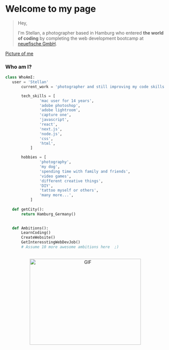 # Welcome to my page

>Hey,
>
>I'm Stellan, a photographer based in Hamburg who entered **the world of coding** by completing the web development bootcamp at [neuefische GmbH](https://github.com/neuefische).

[Picture of me](https://github.com/stellanw/stellanw/blob/main/Stellan.png)

### Who am I?
 ```python
 class WhoAmI:
 	user = 'Stellan'
		current_work = 'photographer and still improving my code skills'

		tech_skills = [
				'mac user for 14 years',
				'adobe photoshop',
				'adobe lightroom',
				'capture one',
				'javascript',
				'react',
				'next.js',
				'node.js',
				'css',
				'html',
			]

		hobbies = [
				'photography',
				'my dog',
				'spending time with family and friends',
				'video games',
				'different creative things',
				'DIY',
				'tattoo myself or others',
				'many more...',
			]
	
	def getCity():
		return Hamburg_Germany()

	
	def Ambitions():
		LearnCoding()
		CreateWebsite()
		GetInteresstingWebDevJob()
		# Assume 10 more awesome ambitions here  ;)
	
 ```

<p align="center">
<img height="270px" width="350px" alt="GIF" src="https://media.giphy.com/media/3FjEPbKqEPhPpmC8uY/giphy.gif" />
</p>

